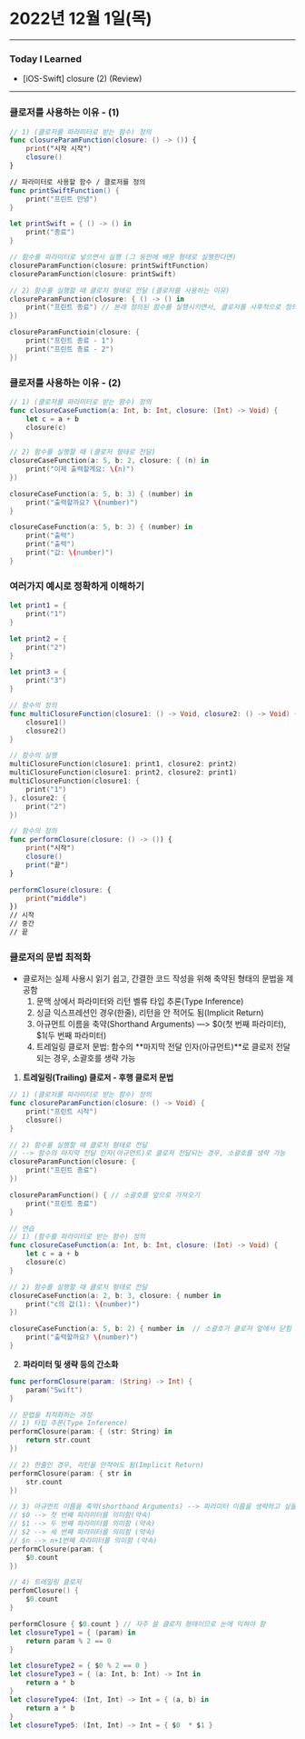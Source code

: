 # 2022년 12월 1일(목)

---

### Today I Learned 

- [iOS-Swift] closure (2) (Review)

---

### 클로저를 사용하는 이유 - (1)

```swift
// 1) (클로저를 파라미터로 받는 함수) 정의
func closureParamFunction(closure: () -> ()) {
    print("시작 시작")
    closure()
}

// 파라미터로 사용할 함수 / 클로저를 정의
func printSwiftFunction() {
    print("프린트 안녕")
}

let printSwift = { () -> () in
    print("종료")
}

// 함수를 파라미터로 넣으면서 실행 (그 동안에 배운 형태로 실행한다면)
closureParamFunction(closure: printSwiftFunction)
closureParamFunction(closure: printSwift)

// 2) 함수를 실행할 때 클로저 형태로 전달 (클로저를 사용하는 이유)
closureParamFunction(closure: { () -> () in
    print("프린트 종료") // 본래 정의된 함수를 실행시키면서, 클로저를 사후적으로 정의 가능(개발자가 향후, 원하는대로 정의할 수 있기 때문에 활용도가 늘어남)
})

closureParamFunctioin(closure: {
    print("프린트 종료 - 1")
    print("프린트 종료 - 2")
})
```

### 클로저를 사용하는 이유 - (2)

```swift
// 1) (클로저를 파라미터로 받는 함수) 정의
func closureCaseFunction(a: Int, b: Int, closure: (Int) -> Void) {
    let c = a + b
    closure(c)
}

// 2) 함수를 실행할 때 (클로저 형태로 전달)
closureCaseFunction(a: 5, b: 2, closure: { (n) in
    print("이제 출력할게요: \(n)")
})

closureCaseFunction(a: 5, b: 3) { (number) in
    print("출력할까요? \(number)")
}

closureCaseFunction(a: 5, b: 3) { (number) in
    print("출력")
    print("출력")
    print("값: \(number)")
}
```

### 여러가지 예시로 정확하게 이해하기

```swift
let print1 = {
    print("1")
}

let print2 = {
    print("2")
}

let print3 = {
    print("3")
}

// 함수의 정의
func multiClosureFunction(closure1: () -> Void, closure2: () -> Void) {
    closure1()
    closure2()
}

// 함수의 실행
multiClosureFunction(closure1: print1, closure2: print2)
multiClosureFunction(closure1: print2, closure2: print1)
multiClosureFunction(closure1: {
    print("1")
}, closure2: {
    print("2")
})

// 함수의 정의
func performClosure(closure: () -> ()) {
    print("시작")
    closure()
    print("끝")
}

performClosure(closure: {
    print("middle")
})
// 시작
// 중간
// 끝
```

### 클로저의 문법 최적화

- 클로저는 실제 사용시 읽기 쉽고, 간결한 코드 작성을 위해 축약된 형태의 문법을 제공함
  1. 문맥 상에서 파라미터와 리턴 벨류 타입 추론(Type Inference)
  2. 싱글 익스프레션인 경우(한줄), 리턴을 안 적어도 됨(Implicit Return)
  3. 아규먼트 이름을 축약(Shorthand Arguments) —> $0(첫 번째 파라미터), $1(두 번째 파라미터)
  4. 트레일링 클로저 문법: 함수의 **마지막 전달 인자(아규먼트)**로 클로저 전달되는 경우, 소괄호를 생략 가능

1. **트레일링(Trailing) 클로저 - 후행 클로저 문법**

```swift
// 1) (클로저를 파라미터로 받는 함수) 정의
func closureParamFunction(closure: () -> Void) {
    print("프린트 시작")
    closure()
}

// 2) 함수를 실행할 때 클로저 형태로 전달
// --> 함수의 마지막 전달 인자(아규먼트)로 클로저 전달되는 경우, 소괄호를 생략 가능
closureParamFunction(closure: {
    print("프린트 종료")
})

closureParamFunction() { // 소괄호를 앞으로 가져오기
    print("프린트 종료")
}

// 연습
// 1) (함수를 파라미터로 받는 함수) 정의
func closureCaseFunction(a: Int, b: Int, closure: (Int) -> Void) {
    let c = a + b
    closure(c)
}

// 2) 함수를 실행할 때 클로저 형태로 전달
closureCaseFunction(a: 2, b: 3, closure: { number in
    print("c의 값(1): \(number)")
})

closureCaseFunction(a: 5, b: 2) { number in  // 소괄호가 클로저 앞에서 닫힘
    print("출력할까요? \(number)")
}
```

2. **파라미터 및 생략 등의 간소화**

```swift
func performClosure(param: (String) -> Int) {
    param("Swift")
}

// 문법을 최적화하는 과정
// 1) 타입 추론(Type Inference)
performClosure(param: { (str: String) in
    return str.count
})

// 2) 한줄인 경우, 리턴을 안적어도 됨(Implicit Return)
performClosure(param: { str in
    str.count
})

// 3) 아규먼트 이름을 축약(shorthand Arguments) --> 파라미터 이름을 생략하고 싶을 때 사용
// $0 --> 첫 번째 파라미터를 의미함(약속)
// $1 --> 두 번째 파라미터를 의미함 (약속)
// $2 --> 세 번째 파라미터를 의미함 (약속)
// $n --> n+1번째 파라미터를 의미함 (약속)
performClosure(param: {
    $0.count
})

// 4) 트레일링 클로저
perfomClosure() {
    $0.count
}

performClosure { $0.count } // 자주 쓸 클로저 형태이므로 눈에 익혀야 함
let closureType1 = { (param) in
    return param % 2 == 0
}

let closureType2 = { $0 % 2 == 0 }
let closureType3 = { (a: Int, b: Int) -> Int in
    return a * b
}
let closureType4: (Int, Int) -> Int = { (a, b) in
    return a * b
}
let closureType5: (Int, Int) -> Int = { $0  * $1 }
```